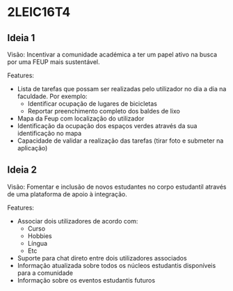 # 2LEIC16T4

## Ideia 1
Visão: Incentivar a comunidade académica a ter um papel ativo na busca por uma FEUP mais sustentável.

Features:
- Lista de tarefas que possam ser realizadas pelo utilizador no dia a dia na faculdade.
    Por exemplo:
    - Identificar ocupação de lugares de bicicletas
    - Reportar preenchimento completo dos baldes de lixo
- Mapa da Feup com localização do utilizador
- Identificação da ocupação dos espaços verdes através da sua identificação no mapa
- Capacidade de validar a realização das tarefas (tirar foto e submeter na aplicação)

## Ideia 2
Visão: Fomentar e inclusão de novos estudantes no corpo estudantil através de uma plataforma de apoio à integração.

Features:
- Associar dois utilizadores de acordo com:
    - Curso
    - Hobbies
    - Língua
    - Etc
- Suporte para chat direto entre dois utilizadores associados
- Informação atualizada sobre todos os núcleos estudantis disponíveis para a comunidade
- Informação sobre os eventos estudantis futuros

